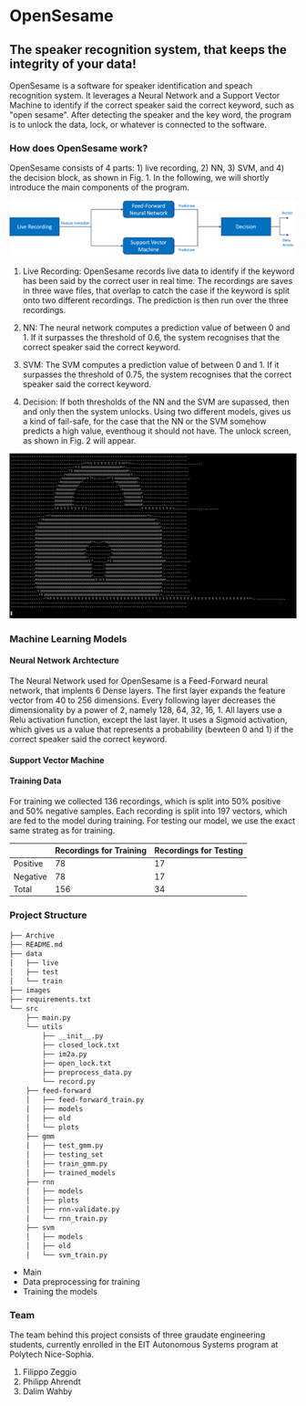 # **OpenSesame**
## **The speaker recognition system, that keeps the integrity of your data!**


OpenSesame is a software for speaker identification and speach recognition system. It leverages a Neural Network and a Support Vector Machine to identify if the correct speaker said the correct keyword, such as "open sesame". After detecting the speaker and the key word, the program is to unlock the data, lock, or whatever is connected to the software.

### **How does OpenSesame work?**
OpenSesame consists of 4 parts: 1) live recording, 2) NN, 3) SVM, and 4) the decision block, as shown in Fig. 1. In the following, we will shortly introduce the main components of the program.

![](./images/logic.png "Figure 1: Logic of OpenSesame")

1) Live Recording: OpenSesame records live data to identify if the keyword has been said by the correct user in real time. The recordings are saves in three wave files, that overlap to catch the case if the keyword is split onto two different recordings. The prediction is then run over the three recordings.

2) NN: The neural network computes a prediction value of between 0 and 1. If it surpasses the threshold of 0.6, the system recognises that the correct speaker said the correct keyword.

3) SVM: The SVM computes a prediction value of between 0 and 1. If it surpasses the threshold of 0.75, the system recognises that the correct speaker said the correct keyword.

4) Decision: If both thresholds of the NN and the SVM are supassed, then and only then the system unlocks. Using two different models, gives us a kind of fail-safe, for the case that the NN or the SVM somehow predicts a high value, eventhoug it should not have. The unlock screen, as shown in Fig. 2 will appear.

![](./images/OpenSesame.gif "Figure 2: Unlock Screen")

### **Machine Learning Models**

#### **Neural Network Archtecture**
The Neural Network used for OpenSesame is a Feed-Forward neural network, that implents 6 Dense layers. The first layer expands the feature vector from 40 to 256 dimensions. Every following layer decreases the dimensionality by a power of 2, namely 128, 64, 32, 16, 1. All layers use a Relu activation function, except the last layer. It uses a Sigmoid activation, which gives us a value that represents a probability (bewteen 0 and 1) if the correct speaker said the correct keyword.

#### **Support Vector Machine**

#### **Training Data**
For training we collected 136 recordings, which is split into 50% positive and 50% negative samples. Each recording is split into 197 vectors, which are fed to the model during training. For testing our model, we use the exact same strateg as for training.


|   | Recordings for Training | Recordings for Testing |
| ------------- | ------------- | ------------- |
| Positive  | 78  | 17 |
| Negative  | 78  | 17 |
| Total  | 156  | 34 |



### **Project Structure**

```
├── Archive
├── README.md
├── data
│   ├── live
│   ├── test
│   └── train
├── images
├── requirements.txt
└── src
    ├── main.py
    └── utils
        ├── __init__.py
        ├── closed_lock.txt
        ├── im2a.py
        ├── open_lock.txt
        ├── preprocess_data.py
        └── record.py
    ├── feed-forward
    │   ├── feed-forward_train.py
    │   ├── models
    │   ├── old
    │   └── plots
    ├── gmm
    │   ├── test_gmm.py
    │   ├── testing_set
    │   ├── train_gmm.py
    │   ├── trained_models
    ├── rnn
    │   ├── models
    │   ├── plots
    │   ├── rnn-validate.py
    │   └── rnn_train.py
    ├── svm
    │   ├── models
    │   ├── old
    │   └── svm_train.py
```

- Main
- Data preprocessing for training
- Training the models


### **Team**

The team behind this project consists of three graudate engineering students, currently enrolled in the EIT Autonomous Systems program at Polytech Nice-Sophia.


1) Filippo Zeggio
2) Philipp Ahrendt
3) Dalim Wahby
